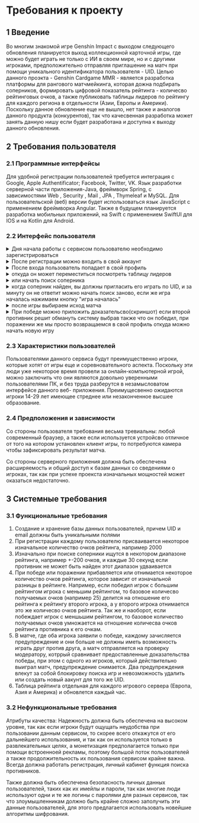 # Требования к проекту
## 1 Введение
Во многим знакомой игре Genshin Impact с выходом следующего обновления планируется выход коллекционной карточной игры, где можно будет играть не только с ИИ в своем мире, но и с другими игроками, предположительно отправляя приглашение на матч при помощи уникального идентификатора пользователя - UID. Целью данного проэкта - Genshin Cardgame MMR - является разработка платформы для рангового матчмейкинга, которая дожна подбирать соперников, формировать цифровой показатель рейтинга - количесво рейтинговых очков, а также публиковать таблицы лидеров по рейтингу для каждого региона в отдельности (Азии, Европы и Америки). Поскольку данное обновление еще не вышло, нет также и аналогов данного продукта (конкурентов), так что качесвенная разработка может занять данную нишу если будет разработана и доступна к выходу данного обновления.
## 2 Требования пользователя
### 2.1 Программные интерфейсы
Для удобной регистрации пользователей требуется интеграция с Google, Apple Authentificator; Facebook, Twitter, VK. Язык разработки серверной части приложения-Java, фреймворк Spring, с зависимостями Web , Security , Mail , JPA , Thymeleaf и MySQL. Для пользовательской (веб) версии будет использоваться язык JavaScript с применением фреймворка Angular. Также в будущем планируется разработка мобильных приложений, на Swift с применением SwiftUI для IOS и на Kotlin для Android.
### 2.2 Интерфейс пользователя
<details>
<summary>Дня начала работы с сервисом пользователю необходимо зарегистрироваться</summary>
  
- ![регистрация][1]

[1]:  /Software_requirements/Mockups/sign_up.png
</details>

<details>
<summary>После регистрации можно входить в свой аккаунт</summary>
  
- ![вход][2]

[2]:  /Software_requirements/Mockups/log_in.png
</details>

<details>
<summary>После входа пользователь попадает в свой профиль</summary>
  
- ![профиль][3]

[3]:  /Software_requirements/Mockups/profile.png
</details>

<details>
<summary>откуда он может переместиться посмотреть таблицу лидеров</summary>
  
- ![лидерборд][4]

[4]:  /Software_requirements/Mockups/leaderbord.png
</details>

<details>
<summary>или начать поиск соперника</summary>
  
- ![поиск][5]

[5]:  /Software_requirements/Mockups/search.png
</details>


<details>
<summary>когда соперник найден, вы должны пригласить его играть по UID, и за минуту он не ответит можно начать поиск заново, если же игра началась нажимаем кнопку "игра началась" </summary>
  
- ![найден][6]

[6]:  /Software_requirements/Mockups/found.png
</details>

<details>
<summary>после игры выбираем исход матча </summary>
  
- ![игра][7]

[7]:  /Software_requirements/Mockups/game.png
</details>


<details>
<summary>При победе можно приложить доказательсво(скриншот) если второй противник решит обмануть систему выбрав также что он победил, при поражении же мы просто возвращаемся в свой профиль откуда можно начать новую игру</summary>
  
- ![доказательсво][8]

[8]:  /Software_requirements/Mockups/proof.png
</details>

### 2.3 Характеристики пользователей
Пользователями данного сервиса будут преимущественно игроки, которые хотят от игры еще и соревновательного аспекта. Поскольку эти люди уже некоторое время провели за онлайн-компьютерной игрой, можно заключить что они являются довольно уверенными пользователями ПК, и без труда разберутся в незамысловатом интерфейсе данного веб- приложения. Преимущесвенно ожидаются игроки 14-29 лет имеющее стреднее или незаконченное высшее образование.

### 2.4 Предположения и зависимости
Со стороны пользователя требования весьма тревиальны: любой современный браузер, а также если используется устройсво отличное от того на котором установлен клиент игры, то потребуются камера чтобы зафиксировать результат матча.

Со стороны серверного приложения должна быть обеспечена расширяемость и общий доступ к базам данных со сведениями о игроках, так как при успехе проекста изначальных мощностей может оказаться недостаточно.

## 3 Системные требования

### 3.1 Функциональные требования
1. Создание и хранение базы данных пользователей, причем UID и email должны быть уникальными полями
2. При регистрации каждому пользователю присваивается некоторое изначальное количество очков рейтинга, например 2000
3. Изначально при поиске соперники ищутся в некотором диапазоне рейтинга, например +-200 очков, и каждые 30 секунд если противник не может быть найден этот диапазон удваивается
4. При победе или поражении прибавляется или отнимается некоторое количество очков рейтинга, которое зависит от изначальной разницы в рейтинге. Например, если победил игрок с большим рейтингом игрока с меньшим рейтингом, то базовое количесво получаемых очков (например 25) делится на отношение его рейтинга к рейтингу второго игрока, а у второго игрока отнимается это же количесво очков рейтинга. Так же и наоборот, если побеждает игрок с меншьшим рейтингом, то базовое количество получаемых очков умножается на отношение количесва очков рейтинга противника к его очкам.
5. В матче, где оба игрока заявили о победе, каждому зачисляется предупреждение и они больше не должны иметь возможность играть друг против друга, а матч отправляется на проверку модератору, котррый сравнивает предоставленные доказательства победы, при этом с одного из игроков, который действительно выиграл матч, предупреждение снимается. Два предупреждения влекут за собой блокировку поиска игр и невозможность удалить или создать новый аакунт для того же UID.
6. Таблица рейтинга отдельная для каждого игрового сервера (Европа, Азия и Америка) и обновлется каждый час.

### 3.2 Нефункциональные требования
Атрибуты качества:
Надежность должна быть обеспечена на высоком уровне, так как если игроки будут ощущать неудобства при пользовании данным сервисом, то скорее всего откажутся от его дальнейшего использования, и так как он используется только в развлекательных целях, а монетизация предполагается только при помощи встроенноей рекламы, поэтому большой поток пользователей а также продолжительность их пользования сервисом крайне важна. Всегда должна работать регистрация, личный кабинет функция поиска противников.

Также должна быть обеспечена безопасность личных данных пользователей, таких как их имейлы и пароли, так как многие люди используют одни и те же логины с паролями для разных сервисов, так что злоумышленникам должно быть крайне сложно заполучить эти данные пользователей, для этого предлагается использовать новейшие алгоритмы шифрования.
